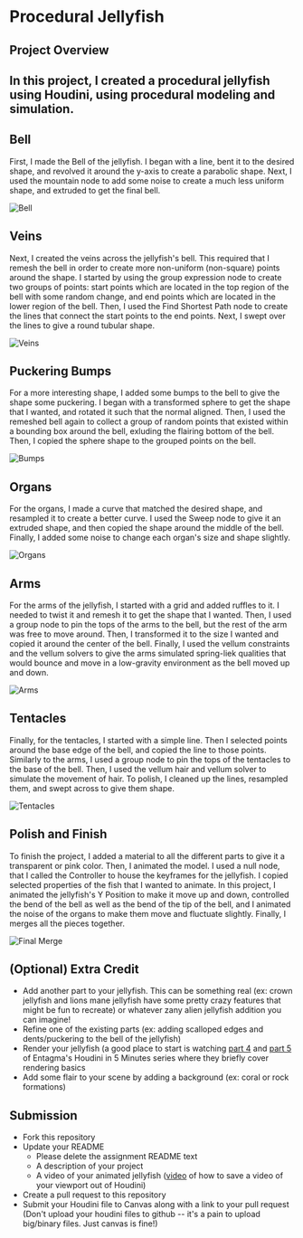 # Procedural Jellyfish

## Project Overview
In this project, I created a procedural jellyfish using Houdini, using procedural modeling and simulation. 
---

## Bell
First, I made the Bell of the jellyfish. I began with a line, bent it to the desired shape, and revolved it around the y-axis to create a parabolic shape. Next, I used the mountain node to add some noise to create a much less uniform shape, and extruded to get the final bell. 

![Bell](https://github.com/kyraSclark/hw02-jellyfish/assets/60115638/7cc5ef80-9230-4ae2-aa4d-2172aa9b68a3)

## Veins
Next, I created the veins across the jellyfish's bell. This required that I remesh the bell in order to create more non-uniform (non-square) points around the shape. I started by using the group expression node to create two groups of points: start points which are located in the top region of the bell with some random change, and end points which are located in the lower region of the bell. Then, I used the Find Shortest Path node to create the lines that connect the start points to the end points. Next, I swept over the lines to give a round tubular shape. 

![Veins](https://github.com/kyraSclark/hw02-jellyfish/assets/60115638/14c8ba49-d726-4b7e-9212-9cc8436ed4c4)

## Puckering Bumps
For a more interesting shape, I added some bumps to the bell to give the shape some puckering. I began with a transformed sphere to get the shape that I wanted, and rotated it such that the normal aligned. Then, I used the remeshed bell again to collect a group of random points that existed within a bounding box around the bell, exluding the flairing bottom of the bell. Then, I copied the sphere shape to the grouped points on the bell. 

![Bumps](https://github.com/kyraSclark/hw02-jellyfish/assets/60115638/d22c826f-025e-4a5c-bf70-d147238a47c9)

## Organs
For the organs, I made a curve that matched the desired shape, and resampled it to create a better curve. I used the Sweep node to give it an extruded shape, and then copied the shape around the middle of the bell. Finally, I added some noise to change each organ's size and shape slightly. 

![Organs](https://github.com/kyraSclark/hw02-jellyfish/assets/60115638/39dc2175-6b5c-4337-92c9-239ca8ab0c4f)

## Arms
For the arms of the jellyfish, I started with a grid and added ruffles to it. I needed to twist it and remesh it to get the shape that I wanted. Then, I used a group node to pin the tops of the arms to the bell, but the rest of the arm was free to move around. Then, I transformed it to the size I wanted and copied it around the center of the bell. Finally, I used the vellum constraints and the vellum solvers to give the arms simulated spring-liek qualities that would bounce and move in a low-gravity environment as the bell moved up and down. 

![Arms](https://github.com/kyraSclark/hw02-jellyfish/assets/60115638/a7b31bef-5a81-454c-adf1-3c9a4e66de2e)

## Tentacles
Finally, for the tentacles, I started with a simple line. Then I selected points around the base edge of the bell, and copied the line to those points. Similarly to the arms, I used a group node to pin the tops of the tentacles to the base of the bell. Then, I used the vellum hair and vellum solver to simulate the movement of hair. To polish, I cleaned up the lines, resampled them, and swept across to give them shape. 

![Tentacles](https://github.com/kyraSclark/hw02-jellyfish/assets/60115638/0718a010-cd58-49d5-af3f-cf6f9195f73c)

## Polish and Finish 
To finish the project, I added a material to all the different parts to give it a transparent or pink color. Then, I animated the model. I used a null node, that I called the Controller to house the keyframes for the jellyfish. I copied selected properties of the fish that I wanted to animate. In this project, I animated the jellyfish's Y Position to make it move up and down, controlled the bend of the bell as well as the bend of the tip of the bell, and I animated the noise of the organs to make them move and fluctuate slightly. Finally, I merges all the pieces together. 

![Final Merge](https://github.com/kyraSclark/hw02-jellyfish/assets/60115638/498fc3cc-83ac-4cd1-8541-8db57fe7c55f)

## (Optional) Extra Credit
- Add another part to your jellyfish. This can be something real (ex: crown jellyfish and lions mane jellyfish have some pretty crazy features that might be fun to recreate) or whatever zany alien jellyfish addition you can imagine!
- Refine one of the existing parts (ex: adding scalloped edges and dents/puckering to the bell of the jellyfish)
- Render your jellyfish (a good place to start is watching [part 4](https://www.youtube.com/watch?v=1Ph-7ZpN5oY) and [part 5](https://www.youtube.com/watch?v=mCQPDf-bupY) of Entagma's Houdini in 5 Minutes series where they briefly cover rendering basics
- Add some flair to your scene by adding a background (ex: coral or rock formations)
## Submission
- Fork this repository
- Update your README
    - Please delete the assignment README text
    - A description of your project
    - A video of your animated jellyfish ([video](https://www.youtube.com/watch?v=gXtDd1lPDmc) of how to save a video of your viewport out of Houdini)
- Create a pull request to this repository
- Submit your Houdini file to Canvas along with a link to your pull request
(Don't upload your houdini files to github -- it's a pain to upload big/binary files. Just canvas is fine!)
